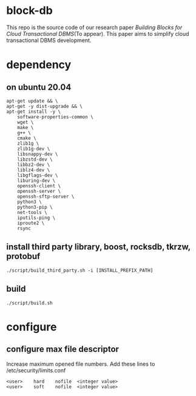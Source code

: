 # block-db

This repo is the source code of our research paper *Building Blocks for Cloud Transactional DBMS*(To appear).
This paper aims to simplify cloud transactional DBMS development.

# dependency

## on ubuntu 20.04

    apt-get update && \
    apt-get -y dist-upgrade && \
    apt-get install -y \
        software-properties-common \
        wget \
        make \
        g++ \
        cmake \
        zlib1g \
        zlib1g-dev \
        libsnappy-dev \
        libzstd-dev \
        libbz2-dev \
        liblz4-dev \
        libgflags-dev \
        liburing-dev \
        openssh-client \
        openssh-server \
        openssh-sftp-server \
        python3 \
        python3-pip \
        net-tools \
        iputils-ping \
        iproute2 \
        rsync

## install third party library, boost, rocksdb, tkrzw, protobuf

    ./script/build_third_party.sh -i [INSTALL_PREFIX_PATH]

## build

    ./script/build.sh

# configure

## configure max file descriptor

Increase maximum opened file numbers. Add these lines to /etc/security/limits.conf

```
<user>    hard    nofile  <integer value>
<user>    soft    nofile  <integer value>

```